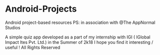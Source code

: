 # Android-Projects
Android project-based resources PS: in association with @The AppNormal Studios

A simple quiz app developed as a part of my internship with IGI ( IGlobal Impact Ites Pvt. Ltd.) in the Summer of 2k18
I hope you find it interesting / useful !
All Rights Reserved
